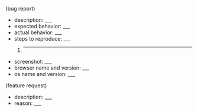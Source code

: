 (bug report)

- description: ___
- expected behavior: ___
- actual behavior: ___
- steps to reproduce: ___
    1. ___
- screenshot: ___
- browser name and version: ___
- os name and version: ___

(feature request)

- description: ___
- reason: ___
